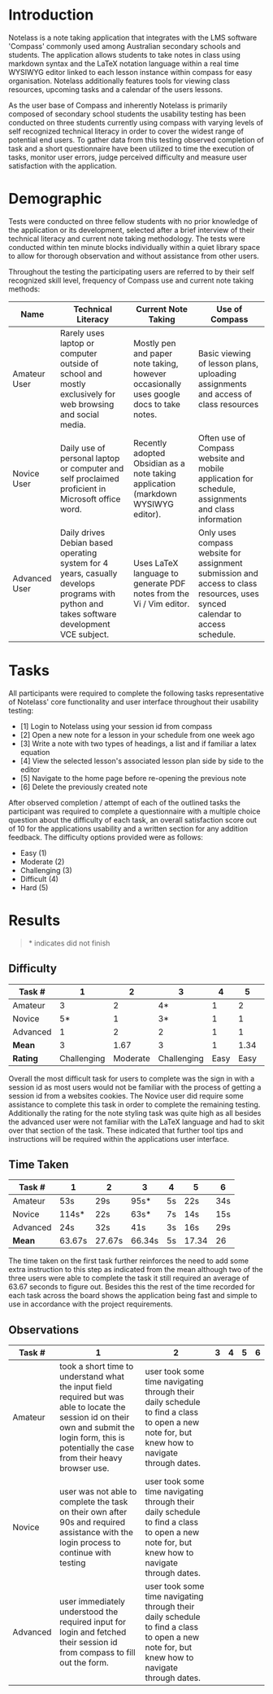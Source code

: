 # Introduction
Notelass is a note taking application that integrates with the LMS software 'Compass' commonly used among Australian secondary schools and students. The application allows students to take notes in class using markdown syntax and the LaTeX notation language within a real time WYSIWYG editor linked to each lesson instance within compass for easy organisation. Notelass additionally features tools for viewing class resources, upcoming tasks and a calendar of the users lessons.

As the user base of Compass and inherently Notelass is primarily composed of secondary school students the usability testing has been conducted on three students currently using compass with varying levels of self recognized technical literacy in order to cover the widest range of potential end users. To gather data from this testing observed completion of task and a short questionnaire have been utilized to time the execution of tasks, monitor user errors, judge perceived difficulty and measure user satisfaction with the application.
# Demographic
Tests were conducted on three fellow students with no prior knowledge of the application or its development, selected after a brief interview of their technical literacy and current note taking methodology. The tests were conducted within ten minute blocks individually within a quiet library space to allow for thorough observation and without assistance from other users.

Throughout the testing the participating users are referred to by their self recognized skill level, frequency of Compass use and current note taking methods:

| Name          | Technical Literacy                                                                                                                         | Current Note Taking                                                                    | Use of Compass                                                                                                              |
| ------------- | ------------------------------------------------------------------------------------------------------------------------------------------ | -------------------------------------------------------------------------------------- | --------------------------------------------------------------------------------------------------------------------------- |
| Amateur User  | Rarely uses laptop or computer outside of school and mostly exclusively for web browsing and social media.                                 | Mostly pen and paper note taking, however occasionally uses google docs to take notes. | Basic viewing of lesson plans, uploading assignments and access of class resources                                          |
| Novice User   | Daily use of personal laptop or computer and self proclaimed proficient in Microsoft office word.                                          | Recently adopted Obsidian as a note taking application (markdown WYSIWYG editor).      | Often use of Compass website and mobile application for schedule, assignments and class information                         |
| Advanced User | Daily drives Debian based operating system for 4 years, casually develops programs with python and takes software development VCE subject. | Uses LaTeX language to generate PDF notes from the Vi / Vim editor.                    | Only uses compass website for assignment submission and access to class resources, uses synced calendar to access schedule. |
# Tasks
All participants were required to complete the following tasks representative of Notelass' core functionality and user interface throughout their usability testing:
- \[1] Login to Notelass using your session id from compass
- \[2] Open a new note for a lesson in your schedule from one week ago
- \[3] Write a note with two types of headings, a list and if familiar a latex equation
- \[4] View the selected lesson's associated lesson plan side by side to the editor
- \[5] Navigate to the home page before re-opening the previous note
- \[6] Delete the previously created note 

After observed completion / attempt of each of the outlined tasks the participant was required to complete a questionnaire with a multiple choice question about the difficulty of each task, an overall satisfaction score out of 10 for the applications usability and a written section for any addition feedback. The difficulty options provided were as follows:
- Easy (1)
- Moderate (2)
- Challenging (3)
- Difficult (4)
- Hard (5)
# Results
> \* indicates did not finish
## Difficulty

| Task #     | 1           | 2        | 3           | 4    | 5    | 6        |
| ---------- | ----------- | -------- | ----------- | ---- | ---- | -------- |
| Amateur    | 3           | 2        | 4*          | 1    | 2    | 2        |
| Novice     | 5*          | 1        | 3*          | 1    | 1    | 1        |
| Advanced   | 1           | 2        | 2           | 1    | 1    | 2        |
| **Mean**   | 3           | 1.67     | 3           | 1    | 1.34 | 1.67     |
| **Rating** | Challenging | Moderate | Challenging | Easy | Easy | Moderate |
Overall the most difficult task for users to complete was the sign in with a session id as most users would not be familiar with the process of getting a session id from a websites cookies. The Novice user did require some assistance to complete this task in order to complete the remaining testing. Additionally the rating for the note styling task was quite high as all besides the advanced user were not familiar with the LaTeX language and had to skit over that section of the task. These indicated that further tool tips and instructions will be required within the applications user interface.
## Time Taken

| Task #   | 1      | 2      | 3      | 4   | 5     | 6   |
| -------- | ------ | ------ | ------ | --- | ----- | --- |
| Amateur  | 53s    | 29s    | 95s*   | 5s  | 22s   | 34s |
| Novice   | 114s*  | 22s    | 63s*   | 7s  | 14s   | 15s |
| Advanced | 24s    | 32s    | 41s    | 3s  | 16s   | 29s |
| **Mean** | 63.67s | 27.67s | 66.34s | 5s  | 17.34 | 26  |
The time taken on the first task further reinforces the need to add some extra instruction to this step as indicated from the mean although two of the three users were able to complete the task it still required an average of 63.67 seconds to figure out. Besides this the rest of the time recorded for each task across the board shows the application being fast and simple to use in accordance with the project requirements. 
## Observations

| Task #   | 1                                                                                                                                                                                                      | 2                                                                                                                                           | 3   | 4   | 5   | 6   |
| -------- | ------------------------------------------------------------------------------------------------------------------------------------------------------------------------------------------------------ | ------------------------------------------------------------------------------------------------------------------------------------------- | --- | --- | --- | --- |
| Amateur  | took a short time to understand what the input field required but was able to locate the session id on their own and submit the login form, this is potentially the case from their heavy browser use. | user took some time navigating through their daily schedule to find a class to open a new note for, but knew how to navigate through dates. |     |     |     |     |
| Novice   | user was not able to complete the task on their own after 90s and required assistance with the login process to continue with testing                                                                  | user took some time navigating through their daily schedule to find a class to open a new note for, but knew how to navigate through dates. |     |     |     |     |
| Advanced | user immediately understood the required input for login and fetched their session id from compass to fill out the form.                                                                               | user took some time navigating through their daily schedule to find a class to open a new note for, but knew how to navigate through dates. |     |     |     |     |

